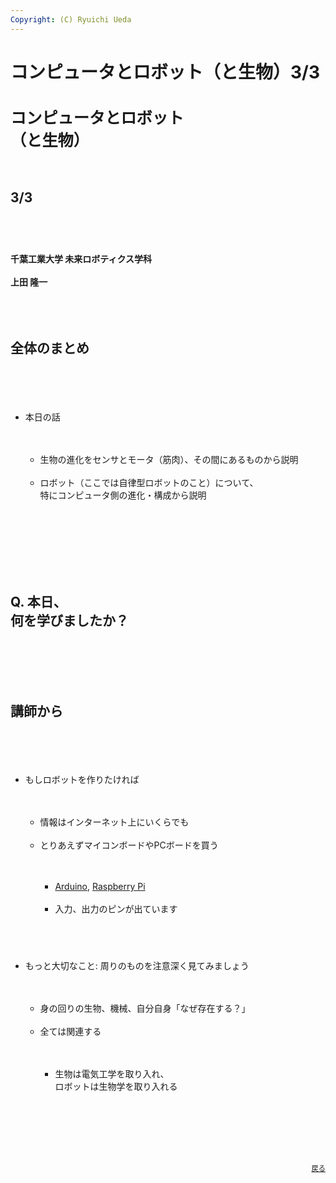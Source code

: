 ```yaml
---
Copyright: (C) Ryuichi Ueda
---
```



# コンピュータとロボット（と生物）3/3
<h1 style="font-size:180%">コンピュータとロボット<br />（と生物）</h1><br />
<h2 style="font-size:150%">3/3</h2><br />
　<br />
　<br />
<strong>千葉工業大学 未来ロボティクス学科</strong><br />
<br />
<strong>上田 隆一</strong><br />
<br />
<!--nextpage--><br />
<br />
<h2>全体のまとめ</h2><br />
　<br />
<ul><br />
	<li>本日の話</li><br />
	<ul><br />
		<li>生物の進化をセンサとモータ（筋肉）、その間にあるものから説明</li><br />
		<li>ロボット（ここでは自律型ロボットのこと）について、<br />特にコンピュータ側の進化・構成から説明</li><br />
	</ul><br />
</ul><br />
<br />
<!--nextpage--><br />
<br />
<h2>Q. 本日、<br />何を学びましたか？</h2><br />
<br />
<!--nextpage--><br />
<br />
<h2>講師から</h2><br />
　<br />
<ul><br />
	<li>もしロボットを作りたければ</li><br />
	<ul><br />
		<li>情報はインターネット上にいくらでも</li><br />
		<li>とりあえずマイコンボードやPCボードを買う</li><br />
		<ul><br />
			<li><a href="https://commons.wikimedia.org/wiki/File%3AArduino_Uno_004.jpg" target="_blank">Arduino</a>, <a href="https://commons.wikimedia.org/wiki/File%3ARaspberry_Pi_2_Model_B_v1.1_top_new_(bg_cut_out).jpg" target="_blank">Raspberry Pi</a></li><br />
			<li>入力、出力のピンが出ています</li><br />
		</ul><br />
	</ul><br />
　<br />
	<li>もっと大切なこと: 周りのものを注意深く見てみましょう</li><br />
	<ul><br />
		<li>身の回りの生物、機械、自分自身「なぜ存在する？」</li><br />
		<li>全ては関連する</li><br />
		<ul><br />
			<li>生物は電気工学を取り入れ、<br />ロボットは生物学を取り入れる</li><br />
		</ul><br />
	</ul><br />
</ul><br />
<br />
<div style="text-align:right;font-size:80%"><br />
 <footer><a href="/?page_id=7863">戻る</a></footer><br />
</div>
